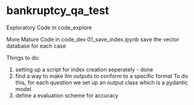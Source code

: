 # bankruptcy_qa_test

Exploratory Code in code_explore

More Mature Code in code_dev
01_save_index.ipynb save the vector database for each case

Things to do:
1. setting up a script for index creation seperately - done
2. find a way to make llm outputs to conform to a specific format
        To do this, for each question we set up an output class which is a pydantic model
3. define a evaluation scheme for accuracy